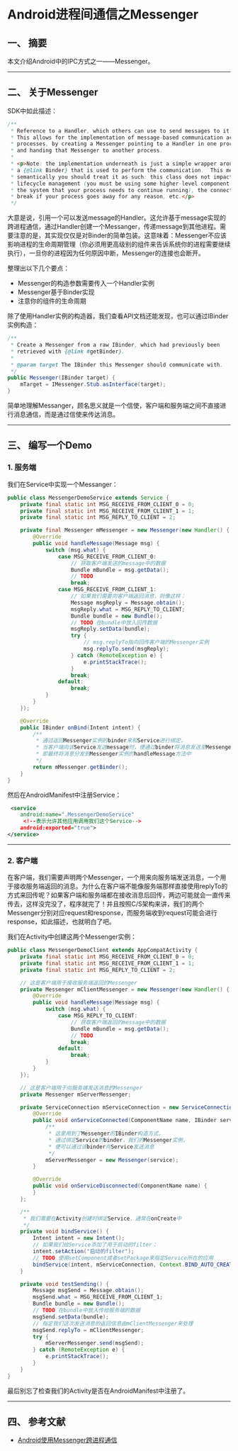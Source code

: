 # Android进程间通信之Messenger

## 一、 摘要

本文介绍Android中的IPC方式之一——Messenger。

---
## 二、 关于Messenger

SDK中如此描述：
```java
/**
 * Reference to a Handler, which others can use to send messages to it.
 * This allows for the implementation of message-based communication across
 * processes, by creating a Messenger pointing to a Handler in one process,
 * and handing that Messenger to another process.
 *
 * <p>Note: the implementation underneath is just a simple wrapper around
 * a {@link Binder} that is used to perform the communication.  This means
 * semantically you should treat it as such: this class does not impact process
 * lifecycle management (you must be using some higher-level component to tell
 * the system that your process needs to continue running), the connection will
 * break if your process goes away for any reason, etc.</p>
 */
```

大意是说，引用一个可以发送message的Handler。这允许基于message实现的跨进程通信，通过Handler创建一个Messanger，传递message到其他进程。需要注意的是，其实现仅仅是对Binder的简单包装。这意味着：Messenger不应该影响进程的生命周期管理（你必须用更高级别的组件来告诉系统你的进程需要继续执行），一旦你的进程因为任何原因中断，Messenger的连接也会断开。

整理出以下几个要点：

- Messenger的构造参数需要传入一个Handler实例
- Messenger基于Binder实现
- 注意你的组件的生命周期

除了使用Handler实例的构造器，我们查看API文档还能发现，也可以通过IBinder实例构造：
```java
/**
 * Create a Messenger from a raw IBinder, which had previously been
 * retrieved with {@link #getBinder}.
 * 
 * @param target The IBinder this Messenger should communicate with.
 */
public Messenger(IBinder target) {
    mTarget = IMessenger.Stub.asInterface(target);
}
```

简单地理解Messanger，顾名思义就是一个信使，客户端和服务端之间不直接进行消息通信，而是通过信使来传达消息。

---
## 三、 编写一个Demo

### 1. 服务端

我们在Service中实现一个Messanger：
```java
public class MessengerDemoService extends Service {
    private final static int MSG_RECEIVE_FROM_CLIENT_0 = 0;
    private final static int MSG_RECEIVE_FROM_CLIENT_1 = 1;
    private final static int MSG_REPLY_TO_CLIENT = 2;

    private final Messenger mMessenger = new Messenger(new Handler() {
        @Override
        public void handleMessage(Message msg) {
            switch (msg.what) {
                case MSG_RECEIVE_FROM_CLIENT_0:
                    // 获取客户端发送的message中的数据
                    Bundle mBundle = msg.getData();
                    // TODO
                    break;
                case MSG_RECEIVE_FROM_CLIENT_1:
                    // 如果我们需要向客户端返回消息，则像这样：
                    Message msgReply = Message.obtain();
                    msgReply.what = MSG_REPLY_TO_CLIENT;
                    Bundle bundle = new Bundle();
                    // TODO 在bundle中放入回传数据
                    msgReply.setData(bundle);
                    try {
                        // msg.replyTo指向回传客户端的Messenger实例
                        msg.replyTo.send(msgReply);
                    } catch (RemoteException e) {
                        e.printStackTrace();
                    }
                    break;
                default:
                    break;
            }
        }
    });

    @Override
    public IBinder onBind(Intent intent) {
        /**
         * 通过返回Messenger实例的binder来和Service进行绑定，
         * 当客户端向该Service发送message时，便通过binder将消息发送至Messenger实例，
         * 即最终将消息分发到Messenger实例的handleMessage方法中
         */
        return mMessenger.getBinder();
    }
}
```

然后在AndroidManifest中注册Service：
```xml
 <service
    android:name=".MessengerDemoService"
     <!--表示允许其他应用调用我们这个Service-->
    android:exported="true">
</service>
```

---
### 2. 客户端

在客户端，我们需要声明两个Messenger，一个用来向服务端发送消息，一个用于接收服务端返回的消息。为什么在客户端不能像服务端那样直接使用replyTo的方式来回传呢？如果客户端和服务端都在接收消息后回传，两边可能就会一直传来传去，这样没完没了，程序就完了！并且按照C/S架构来讲，我们的两个Messenger分别对应request和response，而服务端收到request可能会进行response，如此描述，也就明白了吧。

我们在Activity中创建这两个Messenger实例：
```java
public class MessengerDemoClient extends AppCompatActivity {
    private final static int MSG_RECEIVE_FROM_CLIENT_0 = 0;
    private final static int MSG_RECEIVE_FROM_CLIENT_1 = 1;
    private final static int MSG_REPLY_TO_CLIENT = 2;

    // 这是客户端用于接收服务端返回的Messenger
    private Messenger mClientMessenger = new Messenger(new Handler() {
        @Override
        public void handleMessage(Message msg) {
            switch (msg.what) {
                case MSG_REPLY_TO_CLIENT:
                    // 获取客户端返回的message中的数据
                    Bundle mBundle = msg.getData();
                    // TODO
                    break;
                default:
                    break;
            }
        }
    });

    // 这是客户端用于向服务端发送消息的Messenger
    private Messenger mServerMessenger;

    private ServiceConnection mServiceConnection = new ServiceConnection() {
        @Override
        public void onServiceConnected(ComponentName name, IBinder service) {
            /**
             * 这里用到了Messenger的IBinder构造方式，
             * 通过绑定Service的binder，我们的Messenger实例，
             * 便可以通过该binder向Service发送消息
             */
            mServerMessenger = new Messenger(service);
        }

        @Override
        public void onServiceDisconnected(ComponentName name) {
        }
    };

    /**
     * 我们需要在Activity创建时绑定Service，通常在onCreate中
     */
    private void bindService() {
        Intent intent = new Intent();
        // 如果我们给Service添加了用于启动的filter：
        intent.setAction("启动的filter");
        // TODO 使用setComponent或者setPackage来指定Service所在的应用
        bindService(intent, mServiceConnection, Context.BIND_AUTO_CREATE);
    }

    private void testSending() {
        Message msgSend = Message.obtain();
        msgSend.what = MSG_RECEIVE_FROM_CLIENT_1;
        Bundle bundle = new Bundle();
        // TODO 在bundle中放入传给服务端的数据
        msgSend.setData(bundle);
        // 指定我们这次发送消息的返回信息由mClientMessenger来处理
        msgSend.replyTo = mClientMessenger;
        try { 
            mServerMessenger.send(msgSend); 
        } catch (RemoteException e) { 
            e.printStackTrace(); 
        }
    }
}
```

最后别忘了检查我们的Activity是否在AndroidManifest中注册了。

---
## 四、 参考文献

- [Android使用Messenger跨进程通信](https://blog.csdn.net/zxlworking1/article/details/80359448)